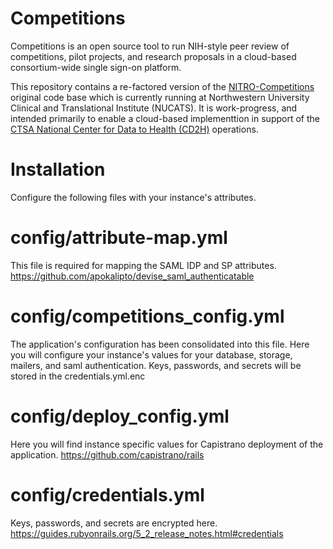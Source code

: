 # Competitions

Competitions is an open source tool to run NIH-style peer review of competitions, pilot projects, and research proposals in a cloud-based consortium-wide single sign-on platform.

This repository contains a re-factored version of the [NITRO-Competitions](https://github.com/NUBIC/nitro-competitions) original code base which is currently running at Northwestern University Clinical and Translational Institute (NUCATS). It is work-progress, and intended primarily to enable a cloud-based implementtion in support of the [CTSA National Center for Data to Health (CD2H)](https://ctsa.ncats.nih.gov/cd2h/) operations.


# Installation

Configure the following files with your instance's attributes.

# config/attribute-map.yml

This file is required for mapping the SAML IDP and SP attributes.
https://github.com/apokalipto/devise_saml_authenticatable

# config/competitions_config.yml

The application's configuration has been consolidated into this file. Here you will configure your instance's values for your database, storage, mailers, and saml authentication. Keys, passwords, and secrets will be stored in the credentials.yml.enc

# config/deploy_config.yml

Here you will find instance specific values for Capistrano deployment of the application.
https://github.com/capistrano/rails

# config/credentials.yml

Keys, passwords, and secrets are encrypted here.
https://guides.rubyonrails.org/5_2_release_notes.html#credentials